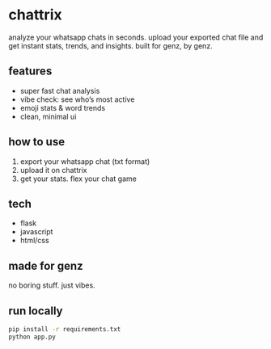 # chattrix

analyze your whatsapp chats in seconds. upload your exported chat file and get instant stats, trends, and insights. built for genz, by genz.

## features
- super fast chat analysis
- vibe check: see who’s most active
- emoji stats & word trends
- clean, minimal ui

## how to use
1. export your whatsapp chat (txt format)
2. upload it on chattrix
3. get your stats. flex your chat game

## tech
- flask
- javascript
- html/css

## made for genz
no boring stuff. just vibes.

## run locally
```bash
pip install -r requirements.txt
python app.py
```